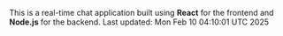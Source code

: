 This is a real-time chat application built using **React** for the frontend and **Node.js** for the backend.
Last updated: Mon Feb 10 04:10:01 UTC 2025
